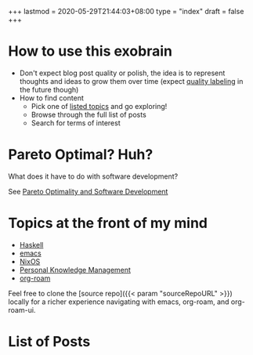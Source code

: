 +++
lastmod = 2020-05-29T21:44:03+08:00
type = "index"
draft = false
+++

# How to use this exobrain

- Don't expect blog post quality or polish, the idea is to represent thoughts and ideas to grow them over time (expect [quality labeling](./categorizing-state/quality/-maturity-of-notes-with-tags-and-the-real-life-tree-lifecycle/) in the future though)
- How to find content
  - Pick one of [listed topics](#topics-at-the-front-of-my-mind) and go exploring!
  - Browse through the full list of posts
  - Search for terms of interest
  
# Pareto Optimal? Huh?

What does it have to do with software development?

See [Pareto Optimality and Software Development](./pareto-optimality-and-software-development/)

# Topics at the front of my mind

- [Haskell](./haskell/)
- [emacs](./emacs/)
- [NixOS](./nixos/)
- [Personal Knowledge Management](./personal-knowledge-management)
- [org-roam](./org-roam)

Feel free to clone the [source repo]({{< param "sourceRepoURL" >}}) locally for a richer experience navigating with emacs, org-roam, and org-roam-ui.

# List of Posts
